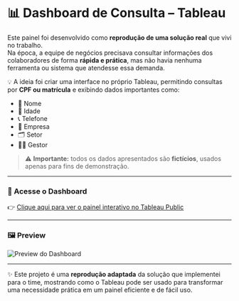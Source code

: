 # 📊 Dashboard de Consulta – Tableau

Este painel foi desenvolvido como **reprodução de uma solução real** que vivi no trabalho.  
Na época, a equipe de negócios precisava consultar informações dos colaboradores de forma **rápida e prática**, mas não havia nenhuma ferramenta ou sistema que atendesse essa demanda.  

💡 A ideia foi criar uma interface no próprio Tableau, permitindo consultas por **CPF ou matrícula** e exibindo dados importantes como:  
- 👤 Nome  
- 🎂 Idade  
- 📞 Telefone  
- 🏢 Empresa  
- 🗂️ Setor  
- 👨‍💼 Gestor  

> ⚠️ **Importante:** todos os dados apresentados são **fictícios**, usados apenas para fins de demonstração.  

---

### 🔗 Acesse o Dashboard
👉 [Clique aqui para ver o painel interativo no Tableau Public](https://public.tableau.com/views/cx_17580703501340/PaineldeConsulta)

---

### 🖼️ Preview
![Preview do Dashboard](https://public.tableau.com/static/images/cx/cx_17580703501340/PaineldeConsulta/1.png)

---

✨ Este projeto é uma **reprodução adaptada** da solução que implementei para o time, mostrando como o Tableau pode ser usado para transformar uma necessidade prática em um painel eficiente e de fácil uso.
